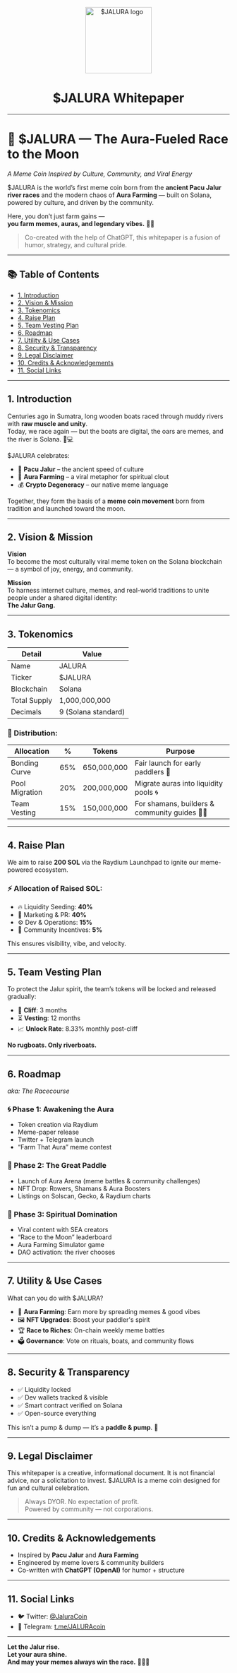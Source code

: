 <p align="center">
  <img src="https://ipfs.io/ipfs/bafkreidlvekzq2g3anvoqkanrjvc2bnvlbk4dg6wtvfxx3enphg7znwa5u" width="150" alt="$JALURA logo" />
</p>

<h1 align="center">$JALURA Whitepaper</h1>

---

# 💠 $JALURA — The Aura-Fueled Race to the Moon  
_A Meme Coin Inspired by Culture, Community, and Viral Energy_

$JALURA is the world’s first meme coin born from the **ancient Pacu Jalur river races** and the modern chaos of **Aura Farming** — built on Solana, powered by culture, and driven by the community.

Here, you don’t just farm gains —  
**you farm memes, auras, and legendary vibes.** 🌈🚤

> Co-created with the help of ChatGPT, this whitepaper is a fusion of humor, strategy, and cultural pride.

---

## 📚 Table of Contents
- [1. Introduction](#1-introduction)
- [2. Vision & Mission](#2-vision--mission)
- [3. Tokenomics](#3-tokenomics)
- [4. Raise Plan](#4-raise-plan)
- [5. Team Vesting Plan](#5-team-vesting-plan)
- [6. Roadmap](#6-roadmap)
- [7. Utility & Use Cases](#7-utility--use-cases)
- [8. Security & Transparency](#8-security--transparency)
- [9. Legal Disclaimer](#9-legal-disclaimer)
- [10. Credits & Acknowledgements](#10-credits--acknowledgements)
- [11. Social Links](#11-social-links)

---

## 1. Introduction

Centuries ago in Sumatra, long wooden boats raced through muddy rivers with **raw muscle and unity**.  
Today, we race again — but the boats are digital, the oars are memes, and the river is Solana. 🛶💻

$JALURA celebrates:
- 🛶 **Pacu Jalur** – the ancient speed of culture  
- 🌈 **Aura Farming** – a viral metaphor for spiritual clout  
- 💰 **Crypto Degeneracy** – our native meme language

Together, they form the basis of a **meme coin movement** born from tradition and launched toward the moon.

---

## 2. Vision & Mission

**Vision**  
To become the most culturally viral meme token on the Solana blockchain — a symbol of joy, energy, and community.

**Mission**  
To harness internet culture, memes, and real-world traditions to unite people under a shared digital identity:  
**The Jalur Gang.**

---

## 3. Tokenomics

| Detail          | Value              |
|-----------------|--------------------|
| Name            | JALURA             |
| Ticker          | $JALURA            |
| Blockchain      | Solana             |
| Total Supply    | 1,000,000,000      |
| Decimals        | 9 (Solana standard)|

### 💸 Distribution:

| Allocation         | %   | Tokens        | Purpose                                       |
|--------------------|-----|---------------|-----------------------------------------------|
| Bonding Curve      | 65% | 650,000,000   | Fair launch for early paddlers 🛶             |
| Pool Migration     | 20% | 200,000,000   | Migrate auras into liquidity pools 🌀         |
| Team Vesting       | 15% | 150,000,000   | For shamans, builders & community guides 🧘‍♂️ |

---

## 4. Raise Plan

We aim to raise **200 SOL** via the Raydium Launchpad to ignite our meme-powered ecosystem.

### ⚡ Allocation of Raised SOL:

- 🔥 Liquidity Seeding: **40%**  
- 📢 Marketing & PR: **40%**  
- ⚙️ Dev & Operations: **15%**  
- 🎁 Community Incentives: **5%**

This ensures visibility, vibe, and velocity.

---

## 5. Team Vesting Plan

To protect the Jalur spirit, the team’s tokens will be locked and released gradually:

- 🧱 **Cliff**: 3 months  
- ⏳ **Vesting**: 12 months  
- 📈 **Unlock Rate**: 8.33% monthly post-cliff

**No rugboats. Only riverboats.**

---

## 6. Roadmap  
_aka: The Racecourse_

### 🌀 Phase 1: Awakening the Aura
- Token creation via Raydium
- Meme-paper release
- Twitter + Telegram launch
- “Farm That Aura” meme contest

### 🚤 Phase 2: The Great Paddle
- Launch of Aura Arena (meme battles & community challenges)
- NFT Drop: Rowers, Shamans & Aura Boosters
- Listings on Solscan, Gecko, & Raydium charts

### 🌈 Phase 3: Spiritual Domination
- Viral content with SEA creators
- “Race to the Moon” leaderboard
- Aura Farming Simulator game
- DAO activation: the river chooses

---

## 7. Utility & Use Cases

What can you do with $JALURA?

- 🌈 **Aura Farming**: Earn more by spreading memes & good vibes  
- 🖼 **NFT Upgrades**: Boost your paddler's spirit  
- 🏆 **Race to Riches**: On-chain weekly meme battles  
- 🗳 **Governance**: Vote on rituals, boats, and community flows

---

## 8. Security & Transparency

- ✅ Liquidity locked  
- ✅ Dev wallets tracked & visible  
- ✅ Smart contract verified on Solana  
- ✅ Open-source everything

This isn’t a pump & dump — it’s a **paddle & pump**. 🚤

---

## 9. Legal Disclaimer

This whitepaper is a creative, informational document. It is not financial advice, nor a solicitation to invest. $JALURA is a meme coin designed for fun and cultural celebration.

> Always DYOR. No expectation of profit.  
> Powered by community — not corporations.

---

## 10. Credits & Acknowledgements

- Inspired by **Pacu Jalur** and **Aura Farming**  
- Engineered by meme lovers & community builders  
- Co-written with **ChatGPT (OpenAI)** for humor + structure

---

## 11. Social Links

- 🐦 Twitter: [@JaluraCoin](https://twitter.com/JaluraCoin)  
- 💬 Telegram: [t.me/JALURAcoin](https://t.me/JALURAcoin)

---

**Let the Jalur rise.  
Let your aura shine.  
And may your memes always win the race.** 🌟🚤🌈
